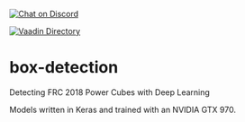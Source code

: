 [![Chat on Discord](https://img.shields.io/badge/chat-on%20discord-7289da.svg)](https://discord.gg/hM43k2f)

[![Vaadin Directory](https://img.shields.io/vaadin-directory/star/vaadinvaadin-grid.svg)](www.google.com)



# box-detection
Detecting FRC 2018 Power Cubes with Deep Learning

Models written in Keras and trained with an NVIDIA GTX 970.
